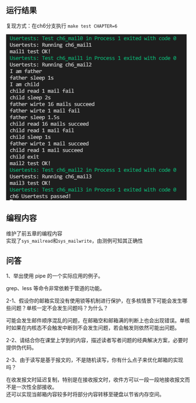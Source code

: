 ## 运行结果

复现方式：在ch6分支执行 `make test CHAPTER=6`

![](images/ch6.png)

## 编程内容

维护了前五章的编程内容  
实现了`sys_mailread`和`sys_mailwrite`，由测例可知其正确性  

## 问答

1、举出使用 pipe 的一个实际应用的例子。

grep、less 等命令非常依赖于管道的功能。

2-1、假设你的邮箱实现没有使用锁等机制进行保护，在多核情景下可能会发生哪些问题？单核一定不会发生问题吗？为什么？

可能会发生邮件顺序混乱的问题，在邮箱空和邮箱满的判断上也会出现错误。单核时如果在内核态不会触发中断则不会发生问题，若会触发则依然可能出问题。

2-2、请结合你在课堂上学到的内容，描述读者写者问题的经典解决方案，必要时提供伪代码。

2-3、由于读写是基于报文的，不是随机读写，你有什么点子来优化邮箱的实现吗？

在收发报文时延迟复制，特别是在接收报文时，收件方可以一段一段地接收报文而不是一次性全部接收。  
还可以实现当邮箱内容较多时将部分内容转移至硬盘以节省内存空间。